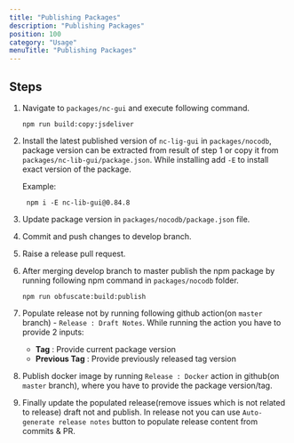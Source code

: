 ```yaml
---
title: "Publishing Packages"
description: "Publishing Packages"
position: 100
category: "Usage"
menuTitle: "Publishing Packages"
---
```


## Steps

1. Navigate to `packages/nc-gui` and execute following command.
    ```
   npm run build:copy:jsdeliver
   ```
2. Install the latest published version of `nc-lig-gui` in `packages/nocodb`, package version can be extracted from result of step 1 or copy it from `packages/nc-lib-gui/package.json`. While installing add `-E` to install exact version of the package.

   Example:  

    ```
     npm i -E nc-lib-gui@0.84.8
      ```
3. Update package version in `packages/nocodb/package.json` file.

4. Commit and push changes to develop branch.
5. Raise a release pull request.
6. After merging develop branch to master publish the npm package by running following npm command in `packages/nocodb` folder.
   ```
   npm run obfuscate:build:publish
   ```
7. Populate release not by running following github action(on `master` branch) - `Release : Draft Notes`. While running the action you have to provide 2 inputs:
    - **Tag** : Provide current package version
    - **Previous Tag** : Provide previously released tag version
8. Publish docker image by running `Release : Docker` action in github(on `master` branch), where you have to provide the package version/tag. 
9. Finally update the populated release(remove issues which is not related to release) draft not and publish. In release not you can use `Auto-generate release notes` button to populate release content from commits & PR. 